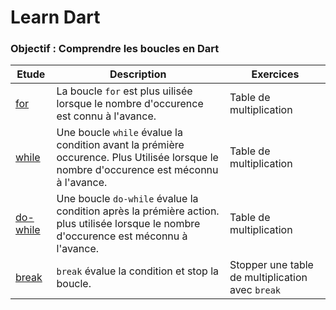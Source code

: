 # Learn Dart

### <strong>Objectif :<strong> Comprendre les boucles en Dart


| Etude | Description | Exercices |
| -------- | ----------- |-------- |
| [for](https://github.com/alban-okoby/learn-all-things-you-need/tree/main/Flutter/the_basics_of_dart/0x03-for_while_do/for_multiplication.dart) | La boucle `for` est plus uilisée lorsque le nombre d'occurence est connu à l'avance.  | Table de multiplication |
| [while](https://github.com/alban-okoby/learn-all-things-you-need/tree/main/Flutter/the_basics_of_dart/0x03-for_while_do/while_multiplication.dart) | Une boucle `while` évalue la condition avant la prémière occurence. Plus Utilisée lorsque le nombre d'occurence est méconnu à l'avance.  | Table de multiplication |
| [do-while](https://github.com/alban-okoby/learn-all-things-you-need/tree/main/Flutter/the_basics_of_dart/0x03-for_while_do/do-while_multiplication.dart) | Une boucle `do-while` évalue la condition après la prémière action. plus utilisée lorsque le nombre d'occurence est méconnu à l'avance.  | Table de multiplication |
| [break](https://github.com/alban-okoby/learn-all-things-you-need/tree/main/Flutter/the_basics_of_dart/0x03-for_while_do/break.dart) | `break` évalue la condition et stop la boucle.  | Stopper une table de multiplication avec `break` |


